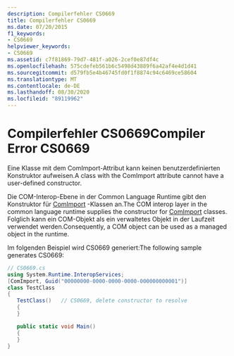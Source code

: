 ```yaml
---
description: Compilerfehler CS0669
title: Compilerfehler CS0669
ms.date: 07/20/2015
f1_keywords:
- CS0669
helpviewer_keywords:
- CS0669
ms.assetid: c7f81869-79d7-481f-a026-2cef0e87df4c
ms.openlocfilehash: 575cdefeb561b6c5498d43889f6a42af4e4d1d41
ms.sourcegitcommit: d579fb5e4b46745fd0f1f8874c94c6469ce58604
ms.translationtype: MT
ms.contentlocale: de-DE
ms.lasthandoff: 08/30/2020
ms.locfileid: "89119962"
---
```

# <a name="compiler-error-cs0669"></a><span data-ttu-id="3d8d6-103">Compilerfehler CS0669</span><span class="sxs-lookup"><span data-stu-id="3d8d6-103">Compiler Error CS0669</span></span>

<span data-ttu-id="3d8d6-104">Eine Klasse mit dem ComImport-Attribut kann keinen benutzerdefinierten Konstruktor aufweisen.</span><span class="sxs-lookup"><span data-stu-id="3d8d6-104">A class with the ComImport attribute cannot have a user-defined constructor.</span></span>

<span data-ttu-id="3d8d6-105">Die COM-Interop-Ebene in der Common Language Runtime gibt den Konstruktor für [ComImport](xref:System.Runtime.InteropServices.ComImportAttribute) -Klassen an.</span><span class="sxs-lookup"><span data-stu-id="3d8d6-105">The COM interop layer in the common language runtime supplies the constructor for [ComImport](xref:System.Runtime.InteropServices.ComImportAttribute) classes.</span></span> <span data-ttu-id="3d8d6-106">Folglich kann ein COM-Objekt als ein verwaltetes Objekt in der Laufzeit verwendet werden.</span><span class="sxs-lookup"><span data-stu-id="3d8d6-106">Consequently, a COM object can be used as a managed object in the runtime.</span></span>

<span data-ttu-id="3d8d6-107">Im folgenden Beispiel wird CS0669 generiert:</span><span class="sxs-lookup"><span data-stu-id="3d8d6-107">The following sample generates CS0669:</span></span>

```csharp
// CS0669.cs
using System.Runtime.InteropServices;
[ComImport, Guid("00000000-0000-0000-0000-000000000001")]
class TestClass
{
   TestClass()   // CS0669, delete constructor to resolve
   {
   }

   public static void Main()
   {
   }
}
```
